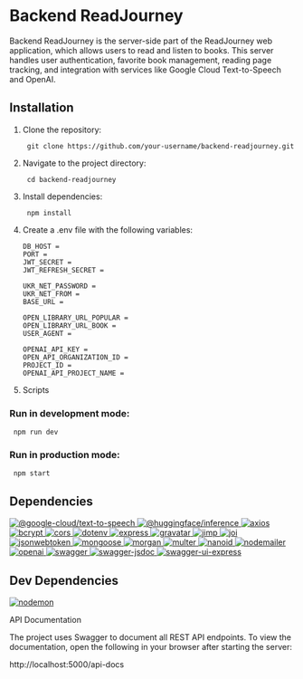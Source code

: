 

#  Backend ReadJourney


Backend ReadJourney is the server-side part of the ReadJourney web application, which allows users to read and listen to books. This server handles user authentication, favorite book management, reading page tracking, and integration with services like Google Cloud Text-to-Speech and OpenAI.



## Installation

 1. Clone the repository:
     
         git clone https://github.com/your-username/backend-readjourney.git


 2. Navigate to the project directory:
     
         cd backend-readjourney


3. Install dependencies:
    
        npm install


4. Create a .env file with the following variables:

       DB_HOST =
       PORT =
       JWT_SECRET =
       JWT_REFRESH_SECRET =

       UKR_NET_PASSWORD =
       UKR_NET_FROM =
       BASE_URL = 

       OPEN_LIBRARY_URL_POPULAR =
       OPEN_LIBRARY_URL_BOOK =
       USER_AGENT =

       OPENAI_API_KEY = 
       OPEN_API_ORGANIZATION_ID = 
       PROJECT_ID = 
       OPENAI_API_PROJECT_NAME = 



  5. Scripts

 ### Run in development mode:
 
     npm run dev


### Run in production mode:

     npm start

## Dependencies
<a href="https://www.npmjs.com/package/@google-cloud/text-to-speech">
    <img alt="@google-cloud/text-to-speech" src="https://img.shields.io/npm/v/@google-cloud/text-to-speech?color=%23ffffff&label=%40google-cloud%2Ftext-to-speech&labelColor=%23ff0000&style=for-the-badge">
</a>
<a href="https://www.npmjs.com/package/@huggingface/inference">
    <img alt="@huggingface/inference" src="https://img.shields.io/npm/v/@huggingface/inference?color=%23ffffff&label=%40huggingface%2Finference&labelColor=%23ff0000&style=for-the-badge">
</a>
<a href="https://www.npmjs.com/package/axios">
    <img alt="axios" src="https://img.shields.io/npm/v/axios?color=%23ffffff&label=axios&labelColor=%23ff0000&style=for-the-badge">
</a>
<a href="https://www.npmjs.com/package/bcrypt">
    <img alt="bcrypt" src="https://img.shields.io/npm/v/bcrypt?color=%23ffffff&label=bcrypt&labelColor=%23ff0000&style=for-the-badge">
</a>
<a href="https://www.npmjs.com/package/cors">
    <img alt="cors" src="https://img.shields.io/npm/v/cors?color=%23ffffff&label=cors&labelColor=%23ff0000&style=for-the-badge">
</a>
<a href="https://www.npmjs.com/package/dotenv">
    <img alt="dotenv" src="https://img.shields.io/npm/v/dotenv?color=%23ffffff&label=dotenv&labelColor=%23ff0000&style=for-the-badge">
</a>
<a href="https://www.npmjs.com/package/express">
    <img alt="express" src="https://img.shields.io/npm/v/express?color=%23ffffff&label=express&labelColor=%23ff0000&style=for-the-badge">
</a>
<a href="https://www.npmjs.com/package/gravatar">
    <img alt="gravatar" src="https://img.shields.io/npm/v/gravatar?color=%23ffffff&label=gravatar&labelColor=%23ff0000&style=for-the-badge">
</a>
<a href="https://www.npmjs.com/package/jimp">
    <img alt="jimp" src="https://img.shields.io/npm/v/jimp?color=%23ffffff&label=jimp&labelColor=%23ff0000&style=for-the-badge">
</a>
<a href="https://www.npmjs.com/package/joi">
    <img alt="joi" src="https://img.shields.io/npm/v/joi?color=%23ffffff&label=joi&labelColor=%23ff0000&style=for-the-badge">
</a>
<a href="https://www.npmjs.com/package/jsonwebtoken">
    <img alt="jsonwebtoken" src="https://img.shields.io/npm/v/jsonwebtoken?color=%23ffffff&label=jsonwebtoken&labelColor=%23ff0000&style=for-the-badge">
</a>
<a href="https://www.npmjs.com/package/mongoose">
    <img alt="mongoose" src="https://img.shields.io/npm/v/mongoose?color=%23ffffff&label=mongoose&labelColor=%23ff0000&style=for-the-badge">
</a>
<a href="https://www.npmjs.com/package/morgan">
    <img alt="morgan" src="https://img.shields.io/npm/v/morgan?color=%23ffffff&label=morgan&labelColor=%23ff0000&style=for-the-badge">
</a>
<a href="https://www.npmjs.com/package/multer">
    <img alt="multer" src="https://img.shields.io/npm/v/multer?color=%23ffffff&label=multer&labelColor=%23ff0000&style=for-the-badge">
</a>
<a href="https://www.npmjs.com/package/nanoid">
    <img alt="nanoid" src="https://img.shields.io/npm/v/nanoid?color=%23ffffff&label=nanoid&labelColor=%23ff0000&style=for-the-badge">
</a>
<a href="https://www.npmjs.com/package/nodemailer">
    <img alt="nodemailer" src="https://img.shields.io/npm/v/nodemailer?color=%23ffffff&label=nodemailer&labelColor=%23ff0000&style=for-the-badge">
</a>
<a href="https://www.npmjs.com/package/openai">
    <img alt="openai" src="https://img.shields.io/npm/v/openai?color=%23ffffff&label=openai&labelColor=%23ff0000&style=for-the-badge">
</a>
<a href="https://www.npmjs.com/package/swagger">
    <img alt="swagger" src="https://img.shields.io/npm/v/swagger?color=%23ffffff&label=swagger&labelColor=%23ff0000&style=for-the-badge">
</a>
<a href="https://www.npmjs.com/package/swagger-jsdoc">
    <img alt="swagger-jsdoc" src="https://img.shields.io/npm/v/swagger-jsdoc?color=%23ffffff&label=swagger-jsdoc&labelColor=%23ff0000&style=for-the-badge">
</a>
<a href="https://www.npmjs.com/package/swagger-ui-express">
    <img alt="swagger-ui-express" src="https://img.shields.io/npm/v/swagger-ui-express?color=%23ffffff&label=swagger-ui-express&labelColor=%23ff0000&style=for-the-badge">
</a>

## Dev Dependencies
<a href="https://www.npmjs.com/package/nodemon">
    <img alt="nodemon" src="https://img.shields.io/npm/v/nodemon?color=%23ffffff&label=nodemon&labelColor=%23ff0000&style=for-the-badge">
</a>







API Documentation

The project uses Swagger to document all REST API endpoints. To view the documentation, open the following in your browser after starting the server:


http://localhost:5000/api-docs


